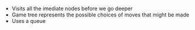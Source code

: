 - Visits all the imediate nodes before we go deeper
- Game tree represents the possible choices of moves that might be made
- Uses a queue